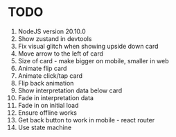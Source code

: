 # TODO

1. NodeJS version 20.10.0
1. Show zustand in devtools
1. Fix visual glitch when showing upside down card
1. Move arrow to the left of card
1. Size of card - make bigger on mobile, smaller in web
1. Animate flip card
1. Animate click/tap card
1. Flip back animation
1. Show interpretation data below card
1. Fade in interpretation data
1. Fade in on initial load
1. Ensure offline works
1. Get back button to work in mobile - react router
1. Use state machine